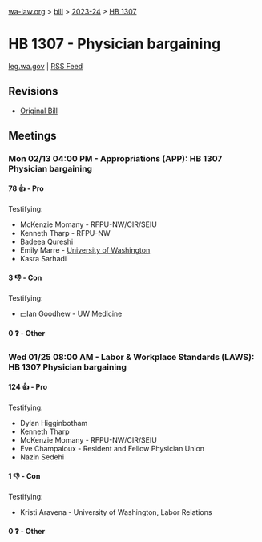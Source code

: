[wa-law.org](/) > [bill](/bill/) > [2023-24](/bill/2023-24/) > [HB 1307](/bill/2023-24/hb/1307/)

# HB 1307 - Physician bargaining
[leg.wa.gov](https://app.leg.wa.gov/billsummary?BillNumber=1307&Year=2023&Initiative=false) | [RSS Feed](./rss.xml)

## Revisions
* [Original Bill](1/)

## Meetings
### Mon 02/13 04:00 PM - Appropriations (APP): HB 1307 Physician bargaining
#### 78 👍 - Pro
Testifying:
* McKenzie Momany - RFPU-NW/CIR/SEIU
* Kenneth Tharp - RFPU-NW
* Badeea Qureshi
* Emily Marre - [University of Washington](/org/university_of_washington/)
* Kasra Sarhadi

#### 3 👎 - Con
Testifying:
* 💵Ian Goodhew - UW Medicine

#### 0 ❓ - Other

### Wed 01/25 08:00 AM - Labor & Workplace Standards (LAWS): HB 1307 Physician bargaining
#### 124 👍 - Pro
Testifying:
* Dylan Higginbotham
* Kenneth Tharp
* McKenzie Momany - RFPU-NW/CIR/SEIU
* Eve Champaloux - Resident and Fellow Physician Union
* Nazin Sedehi

#### 1 👎 - Con
Testifying:
* Kristi Aravena - University of Washington, Labor Relations

#### 0 ❓ - Other
